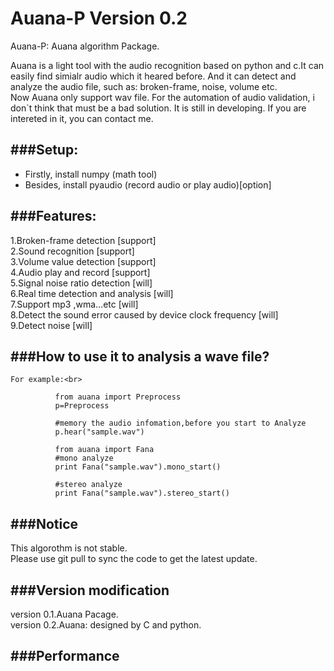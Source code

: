 Auana-P Version 0.2
=======

Auana-P: Auana algorithm Package.<br>

Auana is a light tool with the audio recognition based on python and c.It can easily find simialr audio which it heared before. And it can detect and analyze the audio file, such as: broken-frame, noise, volume etc.<br>
Now Auana only support wav file. For the automation of audio validation, i don`t think that must be a bad solution. It is still in developing. If you are intereted in it, you can contact me.<br>

###Setup:
-----------------------------------
*  Firstly, install numpy    (math tool)<br>
*  Besides, install pyaudio  (record audio or play audio)[option]<br>

###Features:
-----------------------------------
1.Broken-frame detection                                      [support]<br>
2.Sound recognition                                           [support]<br>
3.Volume value detection                                      [support]<br>
4.Audio play and record                                       [support]<br>
5.Signal noise ratio detection                                [will]<br>
6.Real time detection and analysis                            [will]<br>
7.Support mp3 ,wma…etc                                        [will]<br>
8.Detect the sound error caused by device clock frequency     [will]<br>
9.Detect noise                                                [will]<br>


###How to use it to analysis a wave file?
-----------------------------------
    For example:<br>
              
              from auana import Preprocess
              p=Preprocess
              
              #memory the audio infomation,before you start to Analyze
              p.hear("sample.wav")
              
              from auana import Fana
              #mono analyze
              print Fana("sample.wav").mono_start()
              
              #stereo analyze
              print Fana("sample.wav").stereo_start() 
              
###Notice
-----------------------------------
This algorothm is not stable. <br>
Please use git pull to sync the code to get the latest update.

###Version modification
--------------
version 0.1.Auana Pacage. <br>
version 0.2.Auana: designed by C and python.<br>

###Performance
-----

